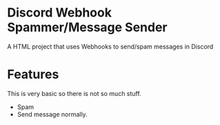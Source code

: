 # Discord Webhook Spammer/Message Sender
A HTML project that uses Webhooks to send/spam messages in Discord
# Features
This is very basic so there is not so much stuff.
- Spam
- Send message normally.
